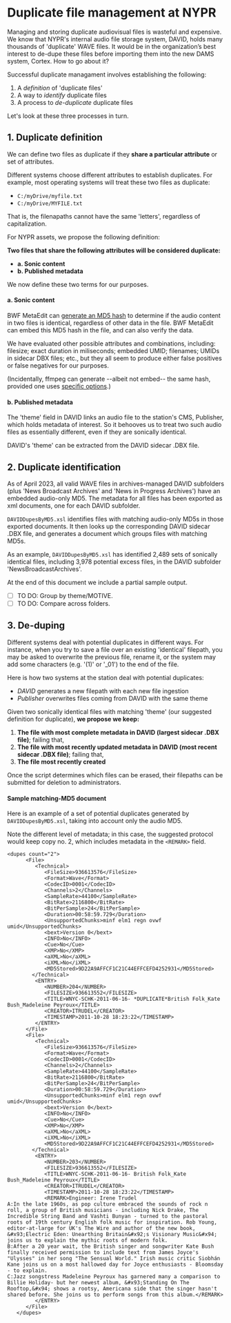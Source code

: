# Duplicate file management at NYPR
Managing and storing duplicate audiovisual files is wasteful and expensive. We know that NYPR's internal audio file storage system, DAVID, holds many thousands of 'duplicate' WAVE files. It would be in the organization’s best interest to de-dupe these files before importing them into the new DAMS system, Cortex. How to go about it?

Successful duplicate managament involves establishing the following:
1. A _definition_ of 'duplicate files'
2. A way to _identify_ duplicate files
3. A process to _de-duplicate_ duplicate files

Let's look at these three processes in turn.

## 1. Duplicate definition

We can define two files as duplicate if they **share a particular attribute** or set of attributes. 

Different systems choose different attributes to establish duplicates. For example, most operating systems will treat these two files as duplicate:
* ```C:/myDrive/myfile.txt```
* ```C:/myDrive/MYFILE.txt```

That is, the filenapaths cannot have the same 'letters', regardless of capitalization.

For NYPR assets, we propose the following definition: 

**Two files that share the following attributes will be considered duplicate:**
   * **a. Sonic content**
   * **b. Published metadata**

We now define these two terms for our purposes.

#### a. Sonic content
BWF MetaEdit can [generate an MD5 hash](https://mediaarea.net/BWFMetaEdit/md5) to determine if the audio content in two files is identical, regardless of other data in the file. BWF MetaEdit can embed this MD5 hash in the file, and can also verify the data.

We have evaluated other possible attributes and combinations, including: filesize; exact duration in miliseconds; embedded UMID; filenames; UMIDs in sidecar DBX files; etc., but they all seem to produce either false positives or false negatives for our purposes.

(Incidentally, ffmpeg can generate --albeit not embed-- the same hash, provided one uses [specific options](https://superuser.com/questions/1044413/audio-md5-checksum-with-ffmpeg).)

#### b. Published metadata
The 'theme' field in DAVID links an audio file to the station's CMS, Publisher, which holds metadata of interest. So it behooves us to treat two such audio files as essentially different, even if they are sonically identical.

DAVID's 'theme' can be extracted from the DAVID sidecar .DBX file.

## 2. Duplicate identification
As of April 2023, all valid WAVE files in archives-managed DAVID subfolders (plus 'News Broadcast Archives' and 'News in Progress Archives') have an embedded audio-only MD5. The metadata for all files has been exported as xml documents, one for each DAVID subfolder.

```DAVIDDupesByMD5.xsl``` identifies files with matching audio-only MD5s in those exported documents. It then looks up the corresponding DAVID sidecar .DBX file, and generates a document which groups files with matching MD5s.

As an example, ```DAVIDDupesByMD5.xsl``` has identified 2,489 sets of sonically identical files, including 3,978 potential excess files, in the DAVID subfolder 'NewsBroadcastArchives'.

At the end of this document we include a partial sample output.

- [ ] TO DO: Group by theme/MOTIVE. 
- [ ] TO DO: Compare across folders.

## 3. De-duping
Different systems deal with potential duplicates in different ways. For instance, when you try to save a file over an existing 'identical' filepath, you may be asked to overwrite the previous file, rename it, or the system may add some characters (e.g. '(1)' or '\_01') to the end of the file.

Here is how two systems at the station deal with potential duplicates:

- _DAVID_ generates a new filepath with each new file ingestion
- _Publisher_ overwrites files coming from DAVID with the same theme

Given two sonically identical files with matching 'theme' (our suggested definition for duplicate), **we propose we keep:**

1. **The file with most complete metadata in DAVID (largest sidecar .DBX file)**; failing that, 
2. **The file with most recently updated metadata in DAVID (most recent sidecar .DBX file)**; failing that,
3. **The file most recently created**

Once the script determines which files can be erased, their filepaths can be submitted for deletion to administrators.

#### Sample matching-MD5 document

Here is an example of a set of potential duplicates generated by ```DAVIDDupesByMD5.xsl```, taking into account only the audio MD5. 

Note the different level of metadata; in this case, the suggested protocol would keep copy no. 2, which includes metadata in the ```<REMARK>``` field.
```
<dupes count="2">
      <File>
         <Technical>
            <FileSize>936613576</FileSize>
            <Format>Wave</Format>
            <CodecID>0001</CodecID>
            <Channels>2</Channels>
            <SampleRate>44100</SampleRate>
            <BitRate>2116800</BitRate>
            <BitPerSample>24</BitPerSample>
            <Duration>00:58:59.729</Duration>
            <UnsupportedChunks>minf elm1 regn ovwf umid</UnsupportedChunks>
            <bext>Version 0</bext>
            <INFO>No</INFO>
            <Cue>No</Cue>
            <XMP>No</XMP>
            <aXML>No</aXML>
            <iXML>No</iXML>
            <MD5Stored>9D22A9AFFCF1C21C44EFFCEFD4252931</MD5Stored>
        </Technical>
         <ENTRY>
            <NUMBER>204</NUMBER>
            <FILESIZE>936613552</FILESIZE>
            <TITLE>WNYC-SCHK-2011-06-16- *DUPLICATE*British Folk_Kate Bush_Madeleine Peyroux</TITLE>
            <CREATOR>ITRUDEL</CREATOR>
            <TIMESTAMP>2011-10-28 18:23:22</TIMESTAMP>
         </ENTRY>
      </File>
      <File>
         <Technical>
            <FileSize>936613576</FileSize>
            <Format>Wave</Format>
            <CodecID>0001</CodecID>
            <Channels>2</Channels>
            <SampleRate>44100</SampleRate>
            <BitRate>2116800</BitRate>
            <BitPerSample>24</BitPerSample>
            <Duration>00:58:59.729</Duration>
            <UnsupportedChunks>minf elm1 regn ovwf umid</UnsupportedChunks>
            <bext>Version 0</bext>
            <INFO>No</INFO>
            <Cue>No</Cue>
            <XMP>No</XMP>
            <aXML>No</aXML>
            <iXML>No</iXML>
            <MD5Stored>9D22A9AFFCF1C21C44EFFCEFD4252931</MD5Stored>
        </Technical>
         <ENTRY>
            <NUMBER>203</NUMBER>
            <FILESIZE>936613552</FILESIZE>
            <TITLE>WNYC-SCHK-2011-06-16- British Folk_Kate Bush_Madeleine Peyroux</TITLE>
            <CREATOR>ITRUDEL</CREATOR>
            <TIMESTAMP>2011-10-28 18:23:22</TIMESTAMP>
            <REMARK>Engineer: Irene Trudel
A:In the late 1960s, as pop culture embraced the sounds of rock n roll, a group of British musicians - including Nick Drake, The Incredible String Band and Vashti Bunyan - turned to the pastoral roots of 19th century English folk music for inspiration. Rob Young, editor-at-large for UK's The Wire and author of the new book, &#x93;Electric Eden: Unearthing Britain&#x92;s Visionary Music&#x94; joins us to explain the mythic roots of modern folk.
B:After a 20 year wait, the British singer and songwriter Kate Bush finally received permission to include text from James Joyce's "Ulysses" in her song "The Sensual World." Irish music critic Siobhán Kane joins us on a most hallowed day for Joyce enthusiasts - Bloomsday - to explain.
C:Jazz songstress Madeleine Peyroux has garnered many a comparison to Billie Holiday- but her newest album, &#x93;Standing On The Rooftop,&#x94; shows a rootsy, Americana side that the singer hasn't shared before. She joins us to perform songs from this album.</REMARK>
         </ENTRY>
      </File>
   </dupes>
```
